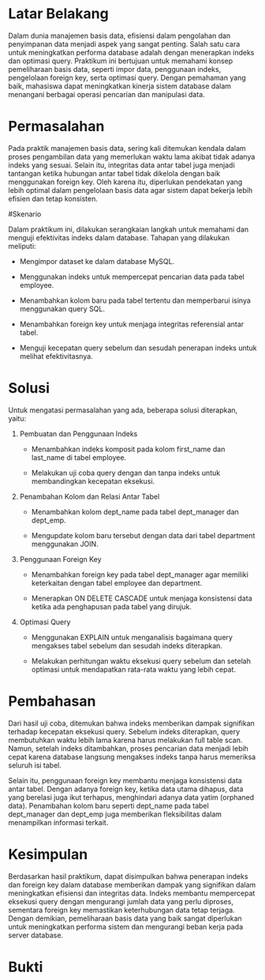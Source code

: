 # Latar Belakang

Dalam dunia manajemen basis data, efisiensi dalam pengolahan dan penyimpanan data menjadi aspek yang sangat penting. Salah satu cara untuk meningkatkan performa database adalah dengan menerapkan indeks dan optimasi query. Praktikum ini bertujuan untuk memahami konsep pemeliharaan basis data, seperti impor data, penggunaan indeks, pengelolaan foreign key, serta optimasi query. Dengan pemahaman yang baik, mahasiswa dapat meningkatkan kinerja sistem database dalam menangani berbagai operasi pencarian dan manipulasi data.

# Permasalahan

Pada praktik manajemen basis data, sering kali ditemukan kendala dalam proses pengambilan data yang memerlukan waktu lama akibat tidak adanya indeks yang sesuai. Selain itu, integritas data antar tabel juga menjadi tantangan ketika hubungan antar tabel tidak dikelola dengan baik menggunakan foreign key. Oleh karena itu, diperlukan pendekatan yang lebih optimal dalam pengelolaan basis data agar sistem dapat bekerja lebih efisien dan tetap konsisten.

#Skenario

Dalam praktikum ini, dilakukan serangkaian langkah untuk memahami dan menguji efektivitas indeks dalam database. Tahapan yang dilakukan meliputi:

- Mengimpor dataset ke dalam database MySQL.

- Menggunakan indeks untuk mempercepat pencarian data pada tabel employee.

- Menambahkan kolom baru pada tabel tertentu dan memperbarui isinya menggunakan query SQL.

- Menambahkan foreign key untuk menjaga integritas referensial antar tabel.

- Menguji kecepatan query sebelum dan sesudah penerapan indeks untuk melihat efektivitasnya.

# Solusi

Untuk mengatasi permasalahan yang ada, beberapa solusi diterapkan, yaitu:

1. Pembuatan dan Penggunaan Indeks

    - Menambahkan indeks komposit pada kolom first_name dan last_name di tabel employee.

    - Melakukan uji coba query dengan dan tanpa indeks untuk membandingkan kecepatan eksekusi.

2. Penambahan Kolom dan Relasi Antar Tabel

    - Menambahkan kolom dept_name pada tabel dept_manager dan dept_emp.

    - Mengupdate kolom baru tersebut dengan data dari tabel department menggunakan JOIN.

3. Penggunaan Foreign Key

    - Menambahkan foreign key pada tabel dept_manager agar memiliki keterkaitan dengan tabel employee dan department.

    - Menerapkan ON DELETE CASCADE untuk menjaga konsistensi data ketika ada penghapusan pada tabel yang dirujuk.

4. Optimasi Query

    - Menggunakan EXPLAIN untuk menganalisis bagaimana query mengakses tabel sebelum dan sesudah indeks diterapkan.

    - Melakukan perhitungan waktu eksekusi query sebelum dan setelah optimasi untuk mendapatkan rata-rata waktu yang lebih cepat.
  
# Pembahasan 

Dari hasil uji coba, ditemukan bahwa indeks memberikan dampak signifikan terhadap kecepatan eksekusi query. Sebelum indeks diterapkan, query membutuhkan waktu lebih lama karena harus melakukan full table scan. Namun, setelah indeks ditambahkan, proses pencarian data menjadi lebih cepat karena database langsung mengakses indeks tanpa harus memeriksa seluruh isi tabel.

Selain itu, penggunaan foreign key membantu menjaga konsistensi data antar tabel. Dengan adanya foreign key, ketika data utama dihapus, data yang berelasi juga ikut terhapus, menghindari adanya data yatim (orphaned data). Penambahan kolom baru seperti dept_name pada tabel dept_manager dan dept_emp juga memberikan fleksibilitas dalam menampilkan informasi terkait.

# Kesimpulan

Berdasarkan hasil praktikum, dapat disimpulkan bahwa penerapan indeks dan foreign key dalam database memberikan dampak yang signifikan dalam meningkatkan efisiensi dan integritas data. Indeks membantu mempercepat eksekusi query dengan mengurangi jumlah data yang perlu diproses, sementara foreign key memastikan keterhubungan data tetap terjaga. Dengan demikian, pemeliharaan basis data yang baik sangat diperlukan untuk meningkatkan performa sistem dan mengurangi beban kerja pada server database.

# Bukti 
